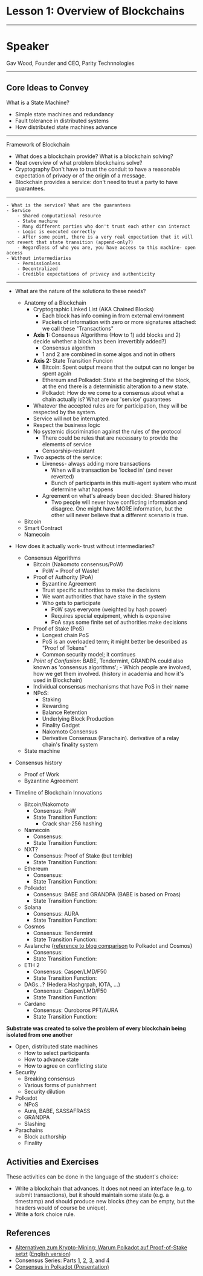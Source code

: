 # Lesson 1: Overview of Blockchains

---
# Speaker

Gav Wood, Founder and CEO, Parity Technnologies

---
## Core Ideas to Convey

What is a State Machine?

* Simple state machines and redundancy
* Fault tolerance in distributed systems
* How distributed state machines advance

___

Framework of Blockchain

* What does a blockchain provide? What is a blockchain solving?
* Neat overview of what problem blockchains solve?
* Cryptography Don't have to trust the conduit to have a reasonable expectation of privacy or of the origin of a message.
* Blockchain provides a service: don't need to trust a party to have guarantees.

___

    - What is the service? What are the guarantees
    - Service
        - Shared computational resource
        - State machine
        - Many different parties who don't trust each other can interact
        - Logic is executed correctly
        - After some point, there is a very real expectation that it will not revert that state transition (append-only?)
        - Regardless of who you are, you have access to this machine- open access
    - Without intermediaries
        - Permissionless
        - Decentralized
        - Credible expectations of privacy and authenticity

___

- What are the nature of the solutions to these needs? 
    - Anatomy of a Blockchain
        - Cryptographic Linked List (AKA Chained Blocks)
            - Each block has info coming in from external environment
            - Packets of information with zero or more signatures attached: we call these "Transactions"
        - **Axis 1:** Consensus Algorithms (How to 1) add blocks and 2) decide whether a block has been irrevertibly added?)
            - Consensus algorithm
            - 1 and 2 are combined in some algos and not in others
        - **Axis 2:** State Transition Funcion
            - Bitcoin: Spent output means that the output can no longer be spent again
            - Ethereum and Polkadot: State at the beginning of the block, at the end there is a deterministic alteration to a new state.
            - Polkadot:
How do we come to a consensus about what a chain actually is? What are our 'service' guarantees
        - Whatever the accepted rules are for participation, they will be respected by the system.
        - Service will not be interrupted.
        - Respect the business logic 
        - No systemic discrimination against the rules of the protocol
            - There could be rules that are necessary to provide the elements of service
            - Censorship-resistant
        - Two aspects of the service:
            - Liveness- always adding more transactions 
                - When will a transaction be 'locked in' (and never reverted)
                - Bunch of participants in this multi-agent system who must determine what happens
            - Agreement on what's already been decided: Shared history 
                - Two people will never have conflicting information and disagree. One might have MORE information, but the other will never believe that a different scenario is true.
    - Bitcoin
    - Smart Contract
    - Namecoin
- How does it actually work- trust without intermediaries?
    - Consensus Algorithms
        - Bitcoin (Nakomoto consensus/PoW)
            - PoW = Proof of Waste!
        - Proof of Authority (PoA)
            - Byzantine Agreement
            - Trust specific authorities to make the decisions
            - We want authorities that have stake in the system
            - Who gets to participate
                - PoW says everyone (weighted by hash power)
                - Requires special equipment, which is expensive
                - PoA says some finite set of authorities make decisions
        - Proof of Stake (PoS)
            - Longest chain PoS
            - PoS is an overloaded term; it might better be described as "Proof of Tokens"
            - Common security model; it continues   
        - *Point of Confusion*: BABE, Tendermint, GRANDPA could also known as 'consensus algorithms'; 
                - Which people are involved, how we get them involved.
        (history in academia and how it's used in Blockchain) 
        - Individual consensus mechanisms that have PoS in their name
        - NPoS: 
            - Staking
            - Rewarding
            - Balance Retention
            - Underlying Block Production
            - Finality Gadget
            - Nakomoto Consensus
            - Derivative Consensus (Parachain). derivative of a relay chain's finality system
    - State machine
- Consensus history
	- Proof of Work 
	- Byzantine Agreement

- Timeline of Blockchain Innovations
    - Bitcoin/Nakomoto
        - Consensus: PoW
        - State Transition Function: 
            - Crack shar-256 hashing
    - Namecoin
        - Consensus:
        - State Transition Function:
    - NXT?
        - Consensus: Proof of Stake (but terrible)
        - State Transition Function:
    - Ethereum
        - Consensus:
        - State Transition Function: 
    - Polkadot
        - Consensus: BABE and GRANDPA (BABE is based on Proas)
        - State Transition Function:
    - Solana
        - Consensus: AURA
        - State Transition Function:
    - Cosmos
        - Consensus: Tendermint
        - State Transition Function: 
    - Avalanche {[reference to blog comparison](https://medium.com/@arikan/a-comparison-of-heterogeneous-blockchain-networks-4bf7ff2fe279) to Polkadot and Cosmos}
        - Consensus: 
        - State Transition Function: 
    -  ETH 2
        - Consensus: Casper/LMD/F50
        - State Transition Function:
    - DAGs...? (Hedera Hashgrpah, IOTA, ...)
        - Consensus: Casper/LMD/F50
        - State Transition Function:
    - Cardano
        - Consensus: Ouroboros PFT/AURA
        - State Transition Function:

**Substrate was created to solve the problem of every blockchain being isolated from one another**

- Open, distributed state machines
	- How to select participants
	- How to advance state
	- How to agree on conflicting state
- Security
	- Breaking consensus
	- Various forms of punishment
	- Security dilution
- Polkadot
	- NPoS
	- Aura, BABE, SASSAFRASS
	- GRANDPA
	- Slashing
- Parachains
	- Block authorship
	- Finality

## Activities and Exercises

These activities can be done in the language of the student's choice:

- Write a blockchain that advances. It does not need an interface (e.g. to submit transactions), but it should maintain some state (e.g. a timestamp) and should produce new blocks (they can be empty, but the headers would of course be unique).
- Write a fork choice rule.

## References

- [Alternativen zum Krypto-Mining: Warum Polkadot auf Proof-of-Stake setzt](https://www.heise.de/hintergrund/Alternativen-zum-Krypto-Mining-Warum-Polkadot-auf-Proof-of-Stake-setzt-6199450.html?seite=all) ([English version](https://drive.google.com/file/d/171hN-f3GINL2r3Yv-78XXKfSd6Sg68Nj/view?usp=sharing))
- Consensus Series: Parts [1](https://polkadot.network/polkadot-consensus-part-1-introduction/), [2](https://polkadot.network/polkadot-consensus-part-2-grandpa/), [3](https://polkadot.network/blog/polkadot-consensus-part-3-babe/), and [4](https://polkadot.network/blog/polkadot-consensus-part-4-security/)
- [Consensus in Polkadot (Presentation)](https://docs.google.com/presentation/d/1pTUFqdkyRa1C5mfzL-isyYGKqaFWdUAZraODO_WkSHs/edit#slide=id.g58f1ea59d2_0_6)
